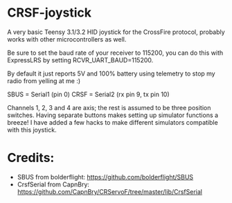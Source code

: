 # CRSF-joystick

A very basic Teensy 3.1/3.2 HID joystick for the CrossFire protocol, probably works with other microcontrollers as well.

Be sure to set the baud rate of your receiver to 115200, you can do this with ExpressLRS by setting RCVR_UART_BAUD=115200.

By default it just reports 5V and 100% battery using telemetry to stop my radio from yelling at me :)

SBUS = Serial1 (pin 0)
CRSF = Serial2 (rx pin 9, tx pin 10)

Channels 1, 2, 3 and 4 are axis; the rest is assumed to be three position switches.
Having separate buttons makes setting up simulator functions a breeze!
I have added a few hacks to make different simulators compatible with this joystick.

# Credits:

 * SBUS from bolderflight: https://github.com/bolderflight/SBUS
 * CrsfSerial from CapnBry: https://github.com/CapnBry/CRServoF/tree/master/lib/CrsfSerial
